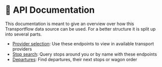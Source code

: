 # 📖 API Documentation
This documentation is meant to give an overview over
how this Transportflow data source can be used.
For a better structure it is split up into several parts.

- [Provider selection](./providers.md): Use these endpoints to view in available transport providers
- [Stop search](./search.md): Query stops around you or by name with these endpoints
- [Departures](./departures.md): Find departures, their next stops or wagon order
